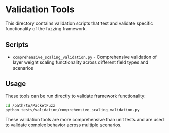 # Validation Tools

This directory contains validation scripts that test and validate specific functionality of the fuzzing framework.

## Scripts

- `comprehensive_scaling_validation.py` - Comprehensive validation of layer weight scaling functionality across different field types and scenarios

## Usage

These tools can be run directly to validate framework functionality:

```bash
cd /path/to/PacketFuzz
python tests/validation/comprehensive_scaling_validation.py
```

These validation tools are more comprehensive than unit tests and are used to validate complex behavior across multiple scenarios.
